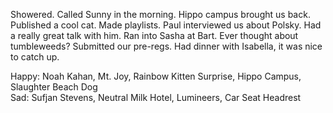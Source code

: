 Showered. Called Sunny in the morning. Hippo campus brought us back. Published a cool cat. Made playlists. Paul interviewed us about Polsky. Had a really great talk with him. Ran into Sasha at Bart. Ever thought about tumbleweeds? Submitted our pre-regs. Had dinner with Isabella, it was nice to catch up.

Happy: Noah Kahan, Mt. Joy, Rainbow Kitten Surprise, Hippo Campus, Slaughter Beach Dog  
Sad: Sufjan Stevens, Neutral Milk Hotel, Lumineers, Car Seat Headrest
